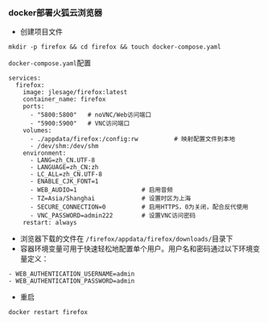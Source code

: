 ### docker部署火狐云浏览器
- 创建项目文件
```
mkdir -p firefox && cd firefox && touch docker-compose.yaml
```
`docker-compose.yaml`配置

```
services:
  firefox:
    image: jlesage/firefox:latest
    container_name: firefox
    ports:
      - "5800:5800"   # noVNC/Web访问端口
      - "5900:5900"   # VNC访问端口
    volumes:
      - ./appdata/firefox:/config:rw          # 映射配置文件到本地
      - /dev/shm:/dev/shm
    environment:
      - LANG=zh_CN.UTF-8
      - LANGUAGE=zh_CN:zh
      - LC_ALL=zh_CN.UTF-8
      - ENABLE_CJK_FONT=1
      - WEB_AUDIO=1                  # 启用音频
      - TZ=Asia/Shanghai             # 设置时区为上海
      - SECURE_CONNECTION=0          # 启用HTTPS，0为关闭，配合反代使用
      - VNC_PASSWORD=admin222        # 设置VNC访问密码
    restart: always
```
- 浏览器下载的文件在 `/firefox/appdata/firefox/downloads/`目录下
- 容器环境变量可用于快速轻松地配置单个用户。用户名和密码通过以下环境变量定义：
```
- WEB_AUTHENTICATION_USERNAME=admin
- WEB_AUTHENTICATION_PASSWORD=admin
```

- 重启
```
docker restart firefox
```
